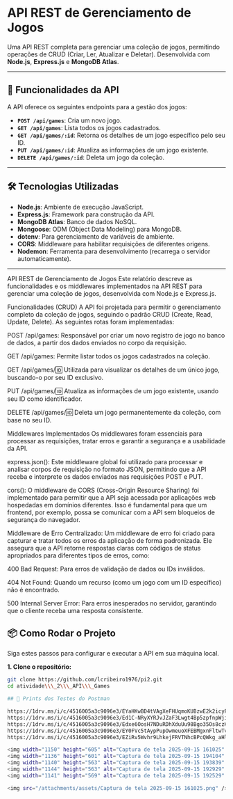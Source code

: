 # API REST de Gerenciamento de Jogos

Uma API REST completa para gerenciar uma coleção de jogos, permitindo operações de CRUD (Criar, Ler, Atualizar e Deletar). Desenvolvida com **Node.js**, **Express.js** e **MongoDB Atlas**.

---

## 🚀 Funcionalidades da API

A API oferece os seguintes endpoints para a gestão dos jogos:

* **`POST /api/games`**: Cria um novo jogo.
* **`GET /api/games`**: Lista todos os jogos cadastrados.
* **`GET /api/games/:id`**: Retorna os detalhes de um jogo específico pelo seu ID.
* **`PUT /api/games/:id`**: Atualiza as informações de um jogo existente.
* **`DELETE /api/games/:id`**: Deleta um jogo da coleção.

---

## 🛠️ Tecnologias Utilizadas

* **Node.js**: Ambiente de execução JavaScript.
* **Express.js**: Framework para construção da API.
* **MongoDB Atlas**: Banco de dados NoSQL.
* **Mongoose**: ODM (Object Data Modeling) para MongoDB.
* **dotenv**: Para gerenciamento de variáveis de ambiente.
* **CORS**: Middleware para habilitar requisições de diferentes origens.
* **Nodemon**: Ferramenta para desenvolvimento (recarrega o servidor automaticamente).

---

API REST de Gerenciamento de Jogos
Este relatório descreve as funcionalidades e os middlewares implementados na API REST para gerenciar uma coleção de jogos, desenvolvida com Node.js e Express.js.

Funcionalidades (CRUD)
A API foi projetada para permitir o gerenciamento completo da coleção de jogos, seguindo o padrão CRUD (Create, Read, Update, Delete). As seguintes rotas foram implementadas:

POST /api/games: Responsável por criar um novo registro de jogo no banco de dados, a partir dos dados enviados no corpo da requisição.

GET /api/games: Permite listar todos os jogos cadastrados na coleção.

GET /api/games/:id: Utilizada para visualizar os detalhes de um único jogo, buscando-o por seu ID exclusivo.

PUT /api/games/:id: Atualiza as informações de um jogo existente, usando seu ID como identificador.

DELETE /api/games/:id: Deleta um jogo permanentemente da coleção, com base no seu ID.

Middlewares Implementados
Os middlewares foram essenciais para processar as requisições, tratar erros e garantir a segurança e a usabilidade da API.

express.json(): Este middleware global foi utilizado para processar e analisar corpos de requisição no formato JSON, permitindo que a API receba e interprete os dados enviados nas requisições POST e PUT.

cors(): O middleware de CORS (Cross-Origin Resource Sharing) foi implementado para permitir que a API seja acessada por aplicações web hospedadas em domínios diferentes. Isso é fundamental para que um frontend, por exemplo, possa se comunicar com a API sem bloqueios de segurança do navegador.

Middleware de Erro Centralizado: Um middleware de erro foi criado para capturar e tratar todos os erros da aplicação de forma padronizada. Ele assegura que a API retorne respostas claras com códigos de status apropriados para diferentes tipos de erros, como:

400 Bad Request: Para erros de validação de dados ou IDs inválidos.

404 Not Found: Quando um recurso (como um jogo com um ID específico) não é encontrado.

500 Internal Server Error: Para erros inesperados no servidor, garantindo que o cliente receba uma resposta consistente.

## 📦 Como Rodar o Projeto

Siga estes passos para configurar e executar a API em sua máquina local.

**1. Clone o repositório:**

```bash
git clone https://github.com/lcribeiro1976/pi2.git
cd atividade\\\_2\\\_API\\\_Games

## 🚀 Prints dos Testes do Postman

https://1drv.ms/i/c/4516005a3c9096e3/EYaHKwBD4tVAgXeFHUqmoKUBzwE2k2icyP9Mtfac_j0_tg?e=wFAzvK
https://1drv.ms/i/c/4516005a3c9096e3/Ed1C-NRyXYRJvJZaF3Lwgt4Bp5zpfnpWjit8kU74nszXJA?e=Vhqvlr
https://1drv.ms/i/c/4516005a3c9096e3/Edxe6OosH7NDuRDhXduUu98Bgo35Os8czK2ZUL0THozsGA?e=2VVu1N
https://1drv.ms/i/c/4516005a3c9096e3/EY0FVc5tAypPupOwmeuoXFEBMgxnFltwTvnD66gTeHwXRA?e=7toCaQ
https://1drv.ms/i/c/4516005a3c9096e3/EZiRv5Wvhr9LhkejFRVTNhcBPcQWkg_aHlVoQv6LvCCf_Q?e=l6RG35

<img width="1150" height="605" alt="Captura de tela 2025-09-15 161025" src="https://github.com/user-attachments/assets/6f6e9258-8eab-4039-b47f-316c40099c6f" />
<img width="1136" height="601" alt="Captura de tela 2025-09-15 194104" src="https://github.com/user-attachments/assets/1bcbd256-7640-4682-823f-d4cbccb50dd8" />
<img width="1140" height="563" alt="Captura de tela 2025-09-15 193839" src="https://github.com/user-attachments/assets/a7e33a91-6683-4052-bbf3-a0664f952cd8" />
<img width="1144" height="563" alt="Captura de tela 2025-09-15 192929" src="https://github.com/user-attachments/assets/5d785675-bcf0-4cd3-b776-5ba0d23513d6" />
<img width="1141" height="569" alt="Captura de tela 2025-09-15 192529" src="https://github.com/user-attachments/assets/176f36e0-99ba-47c7-9ffe-8572c03c18b6" />

<img src="/attachments/assets/Captura de tela 2025-09-15 161025.png" />
